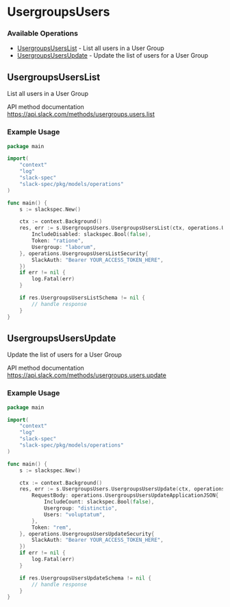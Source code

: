 # UsergroupsUsers

### Available Operations

* [UsergroupsUsersList](#usergroupsuserslist) - List all users in a User Group
* [UsergroupsUsersUpdate](#usergroupsusersupdate) - Update the list of users for a User Group

## UsergroupsUsersList

List all users in a User Group

API method documentation
<https://api.slack.com/methods/usergroups.users.list>

### Example Usage

```go
package main

import(
	"context"
	"log"
	"slack-spec"
	"slack-spec/pkg/models/operations"
)

func main() {
    s := slackspec.New()

    ctx := context.Background()
    res, err := s.UsergroupsUsers.UsergroupsUsersList(ctx, operations.UsergroupsUsersListRequest{
        IncludeDisabled: slackspec.Bool(false),
        Token: "ratione",
        Usergroup: "laborum",
    }, operations.UsergroupsUsersListSecurity{
        SlackAuth: "Bearer YOUR_ACCESS_TOKEN_HERE",
    })
    if err != nil {
        log.Fatal(err)
    }

    if res.UsergroupsUsersListSchema != nil {
        // handle response
    }
}
```

## UsergroupsUsersUpdate

Update the list of users for a User Group

API method documentation
<https://api.slack.com/methods/usergroups.users.update>

### Example Usage

```go
package main

import(
	"context"
	"log"
	"slack-spec"
	"slack-spec/pkg/models/operations"
)

func main() {
    s := slackspec.New()

    ctx := context.Background()
    res, err := s.UsergroupsUsers.UsergroupsUsersUpdate(ctx, operations.UsergroupsUsersUpdateRequest{
        RequestBody: operations.UsergroupsUsersUpdateApplicationJSON{
            IncludeCount: slackspec.Bool(false),
            Usergroup: "distinctio",
            Users: "voluptatum",
        },
        Token: "rem",
    }, operations.UsergroupsUsersUpdateSecurity{
        SlackAuth: "Bearer YOUR_ACCESS_TOKEN_HERE",
    })
    if err != nil {
        log.Fatal(err)
    }

    if res.UsergroupsUsersUpdateSchema != nil {
        // handle response
    }
}
```
